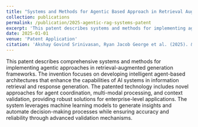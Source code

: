 ```yaml
---
title: "Systems and Methods for Agentic Based Approach in Retrieval Augmented Generation"
collection: publications
permalink: /publication/2025-agentic-rag-systems-patent
excerpt: 'This patent describes systems and methods for implementing agentic approaches in retrieval-augmented generation, enhancing AI system capabilities through intelligent agent-based architectures.'
date: 2025-01-01
venue: 'Patent Application'
citation: 'Akshay Govind Srinivasan, Ryan Jacob George et al. (2025). &quot;Systems and Methods for Agentic Based Approach in Retrieval Augmented Generation.&quot; <i>Patent Application Number: 202541024879</i>.'
---
```


This patent describes comprehensive systems and methods for implementing agentic approaches in retrieval-augmented generation frameworks. The invention focuses on developing intelligent agent-based architectures that enhance the capabilities of AI systems in information retrieval and response generation. The patented technology includes novel approaches for agent coordination, multi-modal processing, and context validation, providing robust solutions for enterprise-level applications. The system leverages machine learning models to generate insights and automate decision-making processes while ensuring accuracy and reliability through advanced validation mechanisms.
